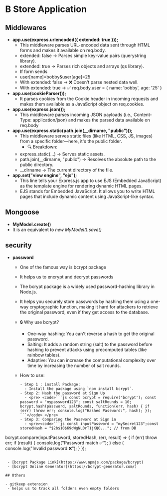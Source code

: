 # B Store Application

## Middlewares

- **app.use(express.urlencoded({ extended: true }));**
  - This middleware parses URL-encoded data sent through HTML forms and makes it available on req.body.
  - extended: false → Parses simple key-value pairs (querystring library).
  - extended: true → Parses rich objects and arrays (qs library).
  - If form sends
  - user[name]=bobby&user[age]=25
  - With extended: false → ❌ Doesn't parse nested data well.
  - With extended: true → ✅ req.body.user = { name: 'bobby', age: '25' }
- **app.use(cookieParser());**
  - It parses cookies from the Cookie header in incoming requests and makes them available as a JavaScript object on req.cookies.
- **app.use(express.json());**
  - This middleware parses incoming JSON payloads (i.e., Content-Type: application/json) and makes the parsed data available on req.body
- **app.use(express.static(path.join(\_\_dirname, "public")));**
  - This middleware serves static files (like HTML, CSS, JS, images) from a specific folder—here, it's the public folder.
    - 🔍 Breakdown:
  - express.static(...) → Serves static assets.
  - path.join(\_\_dirname, "public") → Resolves the absolute path to the public directory.
  - \_\_dirname → The current directory of the file.
- **app.set("view engine", "ejs");**
  - This line tells your Express.js app to use EJS (Embedded JavaScript) as the template engine for rendering dynamic HTML pages.
  - EJS stands for Embedded JavaScript. It allows you to write HTML pages that include dynamic content using JavaScript-like syntax.

## Mongoose

- **MyModel.create()**
- It is an equivalent to _new MyModel().save()_

## security

- **password**

  - One of the famous way is bcrypt package
  - It helps us to encrypt and decrypt passwords
  - The bcrypt package is a widely used password-hashing library in Node.js.
  - It helps you securely store passwords by hashing them using a one-way cryptographic function, making it hard for attackers to retrieve the original password, even if they get access to the database.
  - 🔒 Why use bcrypt?
    - One-way hashing: You can't reverse a hash to get the original password.
    - Salting: It adds a random string (salt) to the password before hashing to prevent attacks using precomputed tables (like rainbow tables).
    - Adaptive: You can increase the computational complexity over time by increasing the number of salt rounds.
  - How to use:

        - Step 1 : install Package:
          - Install the package using `npm install bcrypt`.
        - Step 2: Hash the password at Sign Up
          - <pre> <code>```js const bcrypt = require('bcrypt'); const password = "mypassword123"; const saltRounds = 10; bcrypt.hash(password, saltRounds, function(err, hash) { if (err) throw err; console.log("Hashed Password:", hash); }); ```</code> </pre>
        - Step 3: Comparing the Password at Sign in
          - <pre><code>```js const inputPassword = "mySecret123";const storedHash = "$2b$10$K9dWgNL0rT1jKQO..."; // from DB

bcrypt.compare(inputPassword, storedHash, (err, result) => {
if (err) throw err;
if (result) {
console.log("Password match ✅");
} else {
console.log("Invalid password ❌");
}
});

```</code></pre>

 - [bcrypt Package Link](https://www.npmjs.com/package/bcrypt)
 - [bcrypt Online Generator](https://bcrypt-generator.com/)

## Others

- gitkeep extension
 - helps us to track all folders even empty folders
```

